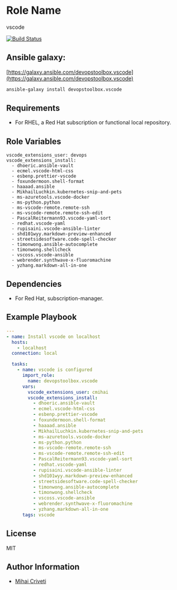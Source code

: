 Role Name
=========

vscode

[![Build Status](https://travis-ci.org/cmihai-ansible/vscode.svg?branch=master)](https://travis-ci.org/cmihai-ansible/vscode)

Ansible galaxy:
---------------

[https://galaxy.ansible.com/devopstoolbox.vscode](https://galaxy.ansible.com/devopstoolbox.vscode)

```bash
ansible-galaxy install devopstoolbox.vscode
```

Requirements
------------

- For RHEL, a Red Hat subscription or functional local repository.

Role Variables
--------------

```
vscode_extensions_user: devops
vscode_extensions_install:
  - dhoeric.ansible-vault
  - ecmel.vscode-html-css
  - esbenp.prettier-vscode
  - foxundermoon.shell-format
  - haaaad.ansible
  - MikhailLuchkin.kubernetes-snip-and-pets
  - ms-azuretools.vscode-docker
  - ms-python.python
  - ms-vscode-remote.remote-ssh
  - ms-vscode-remote.remote-ssh-edit
  - PascalReitermann93.vscode-yaml-sort
  - redhat.vscode-yaml
  - rupisaini.vscode-ansible-linter
  - shd101wyy.markdown-preview-enhanced
  - streetsidesoftware.code-spell-checker
  - timonwong.ansible-autocomplete
  - timonwong.shellcheck
  - vscoss.vscode-ansible
  - webrender.synthwave-x-fluoromachine
  - yzhang.markdown-all-in-one
```

Dependencies
------------

- For Red Hat, subscription-manager.

Example Playbook
----------------

```yaml
---
- name: Install vscode on localhost
  hosts:
    - localhost
  connection: local

  tasks:
    - name: vscode is configured
      import_role:
        name: devopstoolbox.vscode
      vars:
        vscode_extensions_user: cmihai
        vscode_extensions_install:
          - dhoeric.ansible-vault
          - ecmel.vscode-html-css
          - esbenp.prettier-vscode
          - foxundermoon.shell-format
          - haaaad.ansible
          - MikhailLuchkin.kubernetes-snip-and-pets
          - ms-azuretools.vscode-docker
          - ms-python.python
          - ms-vscode-remote.remote-ssh
          - ms-vscode-remote.remote-ssh-edit
          - PascalReitermann93.vscode-yaml-sort
          - redhat.vscode-yaml
          - rupisaini.vscode-ansible-linter
          - shd101wyy.markdown-preview-enhanced
          - streetsidesoftware.code-spell-checker
          - timonwong.ansible-autocomplete
          - timonwong.shellcheck
          - vscoss.vscode-ansible
          - webrender.synthwave-x-fluoromachine
          - yzhang.markdown-all-in-one
      tags: vscode
```

License
-------

MIT

Author Information
------------------

- [Mihai Criveti](https://www.linkedin.com/in/devopstoolbox.)
